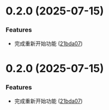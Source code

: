 # 0.2.0 (2025-07-15)


### Features

* 完成重新开始功能 ([21bda07](https://github.com/hacxy/2048-cli-game/commit/21bda079d98a0ed37d40c84f9383fba7f66e14bb))





# 0.2.0 (2025-07-15)


### Features

* 完成重新开始功能 ([21bda07](https://github.com/hacxy/2048-cli-game/commit/21bda079d98a0ed37d40c84f9383fba7f66e14bb))






